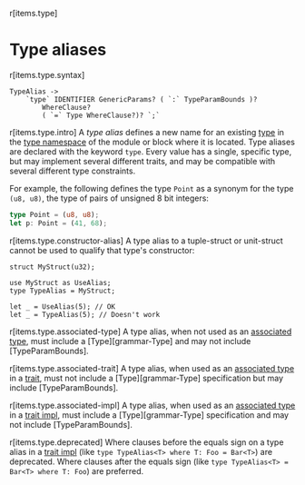 r[items.type]
# Type aliases

r[items.type.syntax]
```grammar,items
TypeAlias ->
    `type` IDENTIFIER GenericParams? ( `:` TypeParamBounds )?
        WhereClause?
        ( `=` Type WhereClause?)? `;`
```

r[items.type.intro]
A _type alias_ defines a new name for an existing [type] in the [type namespace] of the module or block where it is located.
Type aliases are declared with the keyword `type`.
Every value has a single, specific type, but may implement several different traits, and may be compatible with several different type constraints.

For example, the following defines the type `Point` as a synonym for the type
`(u8, u8)`, the type of pairs of unsigned 8 bit integers:

```rust
type Point = (u8, u8);
let p: Point = (41, 68);
```

r[items.type.constructor-alias]
A type alias to a tuple-struct or unit-struct cannot be used to qualify that type's constructor:

```rust,compile_fail
struct MyStruct(u32);

use MyStruct as UseAlias;
type TypeAlias = MyStruct;

let _ = UseAlias(5); // OK
let _ = TypeAlias(5); // Doesn't work
```

r[items.type.associated-type]
A type alias, when not used as an [associated type], must include a [Type][grammar-Type] and
may not include [TypeParamBounds].

r[items.type.associated-trait]
A type alias, when used as an [associated type] in a [trait], must not include a
[Type][grammar-Type] specification but may include [TypeParamBounds].

r[items.type.associated-impl]
A type alias, when used as an [associated type] in a [trait impl], must include
a [Type][grammar-Type] specification and may not include [TypeParamBounds].

r[items.type.deprecated]
Where clauses before the equals sign on a type alias in a [trait impl] (like
`type TypeAlias<T> where T: Foo = Bar<T>`) are deprecated. Where clauses after
the equals sign (like `type TypeAlias<T> = Bar<T> where T: Foo`) are preferred.

[associated type]: associated-items.md#associated-types
[trait impl]: implementations.md#trait-implementations
[trait]: traits.md
[type namespace]: ../names/namespaces.md
[type]: ../types.md

